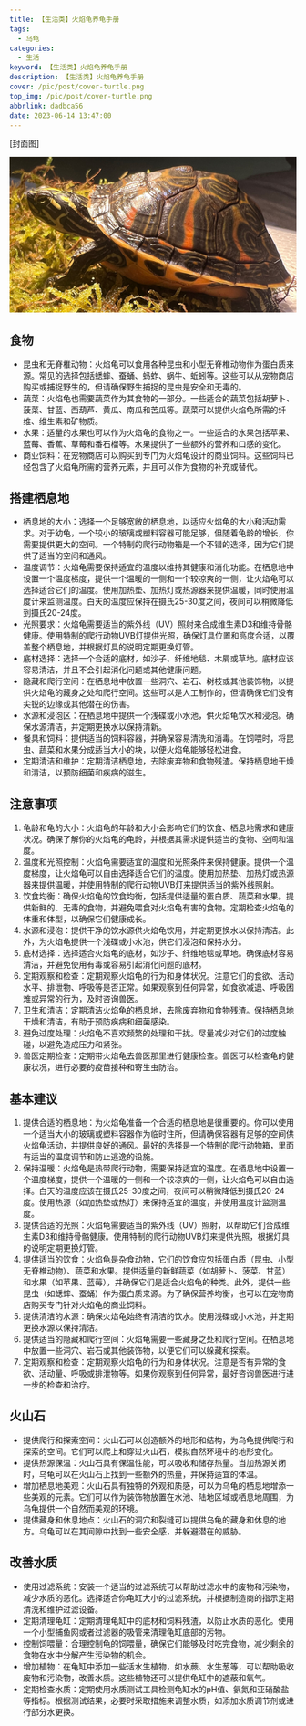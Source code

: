 ```yaml
---
title: 【生活类】火焰龟养龟手册
tags:
  - 乌龟
categories:
  - 生活
keyword: 【生活类】火焰龟养龟手册
description: 【生活类】火焰龟养龟手册
cover: /pic/post/cover-turtle.png
top_img: /pic/post/cover-turtle.png
abbrlink: dadbca56
date: 2023-06-14 13:47:00
---
```


[封面图]

![封面图](../pic/post/cover-turtle.png)

## 食物

* 昆虫和无脊椎动物：火焰龟可以食用各种昆虫和小型无脊椎动物作为蛋白质来源。常见的选择包括蟋蟀、蚕蛹、蚂蚱、蜗牛、蚯蚓等。这些可以从宠物商店购买或捕捉野生的，但请确保野生捕捉的昆虫是安全和无毒的。
* 蔬菜：火焰龟也需要蔬菜作为其食物的一部分。一些适合的蔬菜包括胡萝卜、菠菜、甘蓝、西葫芦、黄瓜、南瓜和苦瓜等。蔬菜可以提供火焰龟所需的纤维、维生素和矿物质。
* 水果：适量的水果也可以作为火焰龟的食物之一。一些适合的水果包括苹果、蓝莓、香蕉、草莓和番石榴等。水果提供了一些额外的营养和口感的变化。
* 商业饲料：在宠物商店可以购买到专门为火焰龟设计的商业饲料。这些饲料已经包含了火焰龟所需的营养元素，并且可以作为食物的补充或替代。

## 搭建栖息地

* 栖息地的大小：选择一个足够宽敞的栖息地，以适应火焰龟的大小和活动需求。对于幼龟，一个较小的玻璃或塑料容器可能足够，但随着龟龄的增长，你需要提供更大的空间。一个特制的爬行动物箱是一个不错的选择，因为它们提供了适当的空间和通风。
* 温度调节：火焰龟需要保持适宜的温度以维持其健康和消化功能。在栖息地中设置一个温度梯度，提供一个温暖的一侧和一个较凉爽的一侧，让火焰龟可以选择适合它们的温度。使用加热垫、加热灯或热源器来提供温暖，同时使用温度计来监测温度。白天的温度应保持在摄氏25-30度之间，夜间可以稍微降低到摄氏20-24度。
* 光照要求：火焰龟需要适当的紫外线（UV）照射来合成维生素D3和维持骨骼健康。使用特制的爬行动物UVB灯提供光照，确保灯具位置和高度合适，以覆盖整个栖息地，并根据灯具的说明定期更换灯管。
* 底材选择：选择一个合适的底材，如沙子、纤维地毯、木屑或草地。底材应该容易清洁，并且不会引起消化问题或其他健康问题。
* 隐藏和爬行空间：在栖息地中放置一些洞穴、岩石、树枝或其他装饰物，以提供火焰龟的藏身之处和爬行空间。这些可以是人工制作的，但请确保它们没有尖锐的边缘或其他潜在的伤害。
* 水源和浸泡区：在栖息地中提供一个浅碟或小水池，供火焰龟饮水和浸泡。确保水源清洁，并定期更换水以保持清新。
* 餐具和饲料：提供适当的饲料容器，并确保容易清洗和消毒。在饲喂时，将昆虫、蔬菜和水果分成适当大小的块，以便火焰龟能够轻松进食。
* 定期清洁和维护：定期清洁栖息地，去除废弃物和食物残渣。保持栖息地干燥和清洁，以预防细菌和疾病的滋生。

## 注意事项

1. 龟龄和龟的大小：火焰龟的年龄和大小会影响它们的饮食、栖息地需求和健康状况。确保了解你的火焰龟的龟龄，并根据其需求提供适当的食物、空间和温度。
2. 温度和光照控制：火焰龟需要适宜的温度和光照条件来保持健康。提供一个温度梯度，让火焰龟可以自由选择适合它们的温度。使用加热垫、加热灯或热源器来提供温暖，并使用特制的爬行动物UVB灯来提供适当的紫外线照射。
3. 饮食均衡：确保火焰龟的饮食均衡，包括提供适量的蛋白质、蔬菜和水果。提供新鲜的、无毒的食物，并避免喂食对火焰龟有害的食物。定期检查火焰龟的体重和体型，以确保它们健康成长。
4. 水源和浸泡：提供干净的饮水源供火焰龟饮用，并定期更换水以保持清洁。此外，为火焰龟提供一个浅碟或小水池，供它们浸泡和保持水分。
5. 底材选择：选择适合火焰龟的底材，如沙子、纤维地毯或草地。确保底材容易清洁，并避免使用有毒或容易引起消化问题的底材。
6. 定期观察和检查：定期观察火焰龟的行为和身体状况。注意它们的食欲、活动水平、排泄物、呼吸等是否正常。如果观察到任何异常，如食欲减退、呼吸困难或异常的行为，及时咨询兽医。
7. 卫生和清洁：定期清洁火焰龟的栖息地，去除废弃物和食物残渣。保持栖息地干燥和清洁，有助于预防疾病和细菌感染。
8. 避免过度处理：火焰龟不喜欢频繁的处理和干扰。尽量减少对它们的过度触碰，以避免造成压力和紧张。
9. 兽医定期检查：定期带火焰龟去兽医那里进行健康检查。兽医可以检查龟的健康状况，进行必要的疫苗接种和寄生虫防治。

## 基本建议

1. 提供合适的栖息地：为火焰龟准备一个合适的栖息地是很重要的。你可以使用一个适当大小的玻璃或塑料容器作为临时住所，但请确保容器有足够的空间供火焰龟活动，并提供良好的通风。最好的选择是一个特制的爬行动物箱，里面有适当的温度调节和防止逃逸的设施。
2. 保持温暖：火焰龟是热带爬行动物，需要保持适宜的温度。在栖息地中设置一个温度梯度，提供一个温暖的一侧和一个较凉爽的一侧，让火焰龟可以自由选择。白天的温度应该在摄氏25-30度之间，夜间可以稍微降低到摄氏20-24度。使用热源（如加热垫或热灯）来保持适宜的温度，并使用温度计监测温度。
3. 提供合适的光照：火焰龟需要适当的紫外线（UV）照射，以帮助它们合成维生素D3和维持骨骼健康。使用特制的爬行动物UVB灯来提供光照，根据灯具的说明定期更换灯管。
4. 提供适当的饮食：火焰龟是杂食动物，它们的饮食应包括蛋白质（昆虫、小型无脊椎动物）、蔬菜和水果。提供适量的新鲜蔬菜（如胡萝卜、菠菜、甘蓝）和水果（如苹果、蓝莓），并确保它们是适合火焰龟的种类。此外，提供一些昆虫（如蟋蟀、蚕蛹）作为蛋白质来源。为了确保营养均衡，也可以在宠物商店购买专门针对火焰龟的商业饲料。
5. 提供清洁的水源：确保火焰龟始终有清洁的饮水。使用浅碟或小水池，并定期更换水源以保持清洁。
6. 提供适当的隐藏和爬行空间：火焰龟需要一些藏身之处和爬行空间。在栖息地中放置一些洞穴、岩石或其他装饰物，以便它们可以躲藏和探索。
7. 定期观察和检查：定期观察火焰龟的行为和身体状况。注意是否有异常的食欲、活动量、呼吸或排泄物等。如果你观察到任何异常，最好咨询兽医进行进一步的检查和治疗。

## 火山石

* 提供爬行和探索空间：火山石可以创造额外的地形和结构，为乌龟提供爬行和探索的空间。它们可以爬上和穿过火山石，模拟自然环境中的地形变化。
* 提供热源保温：火山石具有保温性能，可以吸收和储存热量。当加热源关闭时，乌龟可以在火山石上找到一些额外的热量，并保持适宜的体温。
* 增加栖息地美观：火山石具有独特的外观和质感，可以为乌龟的栖息地增添一些美观的元素。它们可以作为装饰物放置在水池、陆地区域或栖息地周围，为乌龟提供一个自然而美观的环境。
* 提供藏身和休息地点：火山石的洞穴和裂缝可以提供乌龟的藏身和休息的地方。乌龟可以在其间隙中找到一些安全感，并躲避潜在的威胁。


## 改善水质

* 使用过滤系统：安装一个适当的过滤系统可以帮助过滤水中的废物和污染物，减少水质的恶化。选择适合你龟缸大小的过滤系统，并根据制造商的指示定期清洗和维护过滤设备。
* 定期清理龟缸：定期清理龟缸中的底材和饲料残渣，以防止水质的恶化。使用一个小型捕鱼网或者过滤器的吸管来清理龟缸底部的污物。
* 控制饲喂量：合理控制龟的饲喂量，确保它们能够及时吃完食物，减少剩余的食物在水中分解产生污染物的机会。
* 增加植物：在龟缸中添加一些活水生植物，如水蕨、水生葱等，可以帮助吸收废物和污染物，改善水质。这些植物还可以提供龟缸中的遮蔽和氧气。
* 定期检查水质：定期使用水质测试工具检测龟缸水的pH值、氨氮和亚硝酸盐等指标。根据测试结果，必要时采取措施来调整水质，如添加水质调节剂或进行部分水更换。